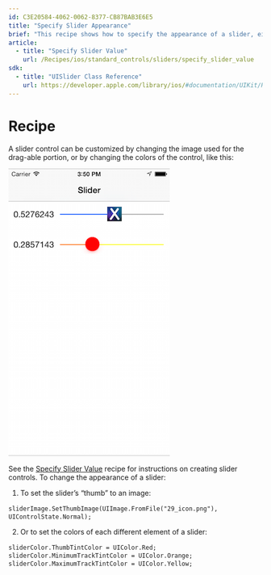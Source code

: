 ```yaml
---
id: C3E20584-4062-0062-8377-CB87BAB3E6E5
title: "Specify Slider Appearance"
brief: "This recipe shows how to specify the appearance of a slider, either with a custom image or colors."
article:
  - title: "Specify Slider Value" 
    url: /Recipes/ios/standard_controls/sliders/specify_slider_value
sdk:
  - title: "UISlider Class Reference" 
    url: https://developer.apple.com/library/ios/#documentation/UIKit/Reference/UISlider_Class/Reference/Reference.html
---
```


<a name="Recipe" class="injected"></a>


# Recipe

A slider control can be customized by changing the image used for the
drag-able portion, or by changing the colors of the control, like this:

 ![](Images/SliderAppearance.png)

See the [Specify Slider Value](/Recipes/ios/standard_controls/sliders/specify_slider_value) recipe for instructions on creating slider controls. To change the
appearance of a slider:

1. To set the slider’s “thumb” to an image:

```
sliderImage.SetThumbImage(UIImage.FromFile("29_icon.png"), UIControlState.Normal);
```

<ol start="2"><li>Or to set the colors of each different element of a slider:</li></ol>

```
sliderColor.ThumbTintColor = UIColor.Red;
sliderColor.MinimumTrackTintColor = UIColor.Orange;
sliderColor.MaximumTrackTintColor = UIColor.Yellow;
```


